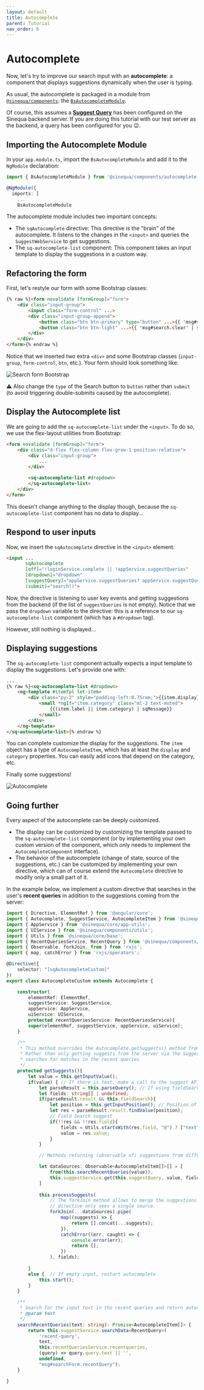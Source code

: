 ```yaml
---
layout: default
title: Autocomplete
parent: Tutorial
nav_order: 6
---
```


# Autocomplete

Now, let's try to improve our search input with an **autocomplete**: a component that displays suggestions dynamically when the user is typing.

As usual, the autocomplete is packaged in a module from [`@sinequa/components`]({{site.baseurl}}modules/components/components.html): the [`BsAutocompleteModule`]({{site.baseurl}}modules/components/autocomplete.html).

Of course, this assumes a [**Suggest Query**](https://doc.sinequa.com/en.sinequa-es.v11/Content/en.sinequa-es.admin-sba-how-to-auto-complete.html) has been configured on the Sinequa backend server. If you are doing this tutorial with our test server as the backend, a query has been configured for you 😉.

## Importing the Autocomplete Module

In your `app.module.ts`, import the `BsAutocompleteModule` and add it to the `NgModule` declaration:

```ts
import { BsAutocompleteModule } from '@sinequa/components/autocomplete';

@NgModule({
  imports: [
    ...
    BsAutocompleteModule
```

The autocomplete module includes two important concepts:
- The `sqAutocomplete` directive: This directive is the "brain" of the autocomplete. It listens to the changes in the `<input>` and queries the `SuggestWebService` to get suggestions.
- The `sq-autocomplete-list` component: This component takes an input template to display the suggestions in a custom way.

## Refactoring the form

First, let's restyle our form with some Bootstrap classes:

```html
{% raw %}<form novalidate [formGroup]="form">
    <div class="input-group">
        <input class="form-control" ...>
        <div class="input-group-append">
            <button class="btn btn-primary" type="button" ...>{{ 'msg#search.button' | sqMessage }}</button>
            <button class="btn btn-light" ...>{{ 'msg#search.clear' | sqMessage }}</button>
        </div>
    </div>
</form>{% endraw %}
```

Notice that we inserted two extra `<div>` and some Bootstrap classes (`input-group`, `form-control`, `btn`, etc.). Your form should look something like:

![Search form Bootstrap]({{site.baseurl}}assets/tutorial/search-form.png)

⚠️ Also change the `type` of the Search button to `button` rather than `submit` (to avoid triggering double-submits caused by the autocomplete).

## Display the Autocomplete list

We are going to add the `sq-autocomplete-list` under the `<input>`. To do so, we use the flex-layout utilities from Bootstrap:

```html
<form novalidate [formGroup]="form">
    <div class="d-flex flex-column flex-grow-1 position-relative">
        <div class="input-group">
            ...
        </div>

        <sq-autocomplete-list #dropdown>
        </sq-autocomplete-list>
    </div>
</form>
```

This doesn't change anything to the display though, because the `sq-autocomplete-list` component has no data to display...

## Respond to user inputs

Now, we insert the `sqAutocomplete` directive in the `<input>` element:

```html
<input ... 
       sqAutocomplete 
       [off]="!loginService.complete || !appService.suggestQueries"
       [dropdown]="dropdown" 
       [suggestQuery]="appService.suggestQueries? appService.suggestQueries[0] : null"
       (submit)="search()">
```

Now, the directive is listening to user key events and getting suggestions from the backend (if the list of `suggestQueries` is not empty). Notice that we pass the `dropdown` variable to the directive: this is a reference to our `sq-autocomplete-list` component (which has a `#dropdown` tag).

However, still nothing is displayed...

## Displaying suggestions

The `sq-autocomplete-list` component actually expects a input template to display the suggestions. Let's provide one with:

```html
...
{% raw %}<sq-autocomplete-list #dropdown>
    <ng-template #itemTpl let-item>
        <div class="py-2" style="padding-left:0.75rem;">{{item.display}}
            <small *ngIf="item.category" class="ml-2 text-muted">
                {{(item.label || item.category) | sqMessage}}
            </small>
        </div>
    </ng-template>    
</sq-autocomplete-list>{% endraw %}
```

You can complete customize the display for the suggestions. The `item` object has a type of `AutocompleteItem`, which has at least the `display` and `category` properties. You can easily add icons that depend on the category, etc.

Finally some suggestions!

![Autocomplete]({{site.baseurl}}assets/tutorial/autocomplete.png)

## Going further

Every aspect of the autocomplete can be deeply customized.
- The display can be customized by customizing the template passed to the `sq-autocomplete-list` component (or by implementing your own custom version of the component, which only needs to implement the `AutocompleteComponent` interface).
- The behavior of the autocomplete (change of state, source of the suggestions, etc.) can be customized by implementing your own directive, which can of course extend the `Autocomplete` directive to modify only a small part of it.

In the example below, we implement a custom directive that searches in the user's **recent queries** in addition to the suggestions coming from the server:

```ts
import { Directive, ElementRef } from '@angular/core';
import { Autocomplete, SuggestService, AutocompleteItem } from '@sinequa/components/autocomplete';
import { AppService } from '@sinequa/core/app-utils';
import { UIService } from '@sinequa/components/utils';
import { Utils } from '@sinequa/core/base';
import { RecentQueriesService, RecentQuery } from '@sinequa/components/saved-queries';
import { Observable, forkJoin, from } from 'rxjs';
import { map, catchError } from 'rxjs/operators';

@Directive({
    selector: "[sqAutocompleteCustom]"
})
export class AutocompleteCustom extends Autocomplete {

    constructor(
        elementRef: ElementRef,
        suggestService: SuggestService,
        appService: AppService,
        uiService: UIService,
        protected recentQueriesService: RecentQueriesService){
        super(elementRef, suggestService, appService, uiService);
    }

    /**
     * This method overrides the Autocomplete.getSuggests() method from the sqAutocomplete directive.
     * Rather than only getting suggests from the server via the SuggestService, this directive also
     * searches for matches in the recent queries
     */
    protected getSuggests(){
        let value = this.getInputValue();
        if(value) { // If there is text, make a call to the suggest API
            let parseResult = this.parseQuery(); // If using fieldSearch, the result can be used to detect an active field
            let fields: string[] | undefined;
            if(parseResult.result && this.fieldSearch){
                let position = this.getInputPosition(); // Position of the caret, if needed
                let res = parseResult.result.findValue(position);
                // Field Search suggest
                if(!!res && !!res.field){
                    fields = Utils.startsWith(res.field, "@") ? ["text"] : [res.field];
                    value = res.value;
                }
            }

            // Methods returning (observable of) suggestions from different sources

            let dataSources: Observable<AutocompleteItem[]>[] = [
                from(this.searchRecentQueries(value)),
                this.suggestService.get(this.suggestQuery, value, fields)
            ]
                                    
            this.processSuggests(
                // The forkJoin method allows to merge the suggestions into a single array, so the parent
                // directive only sees a single source.
                forkJoin(...dataSources).pipe(
                    map((suggests) => { 
                        return [].concat(...suggests); 
                    }),
                    catchError((err, caught) => {
                        console.error(err);
                        return [];
                    })
                ), fields);
            
        }
        else {  // If empty input, restart autocomplete
            this.start();
        }
    }

    /**
     * Search for the input text in the recent queries and return autocomplete items asynchronously
     * @param text 
     */
    searchRecentQueries(text: string): Promise<AutocompleteItem[]> {
        return this.suggestService.searchData<RecentQuery>(
            'recent-query', 
            text, 
            this.recentQueriesService.recentqueries,
            (query) => query.query.text || '',
            undefined,
            "msg#searchForm.recentQuery");
    }

}
```